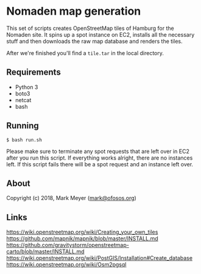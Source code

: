 # Nomaden map generation

This set of scripts creates OpenStreetMap tiles of Hamburg for the Nomaden site. It spins up a spot instance on EC2, installs all the necessary stuff and then downloads the raw map database and renders the tiles.

After we're finished you'll find a `tile.tar` in the local directory.

## Requirements

 - Python 3
 - boto3
 - netcat
 - bash
 
## Running

```
$ bash run.sh
```

Please make sure to terminate any spot requests that are left over in EC2 after you run this script. If everything works alright, there are no instances left. If this script fails there will be a spot request and an instance left over.

## About

Copyright (c) 2018, Mark Meyer (mark@ofosos.org)

## Links

https://wiki.openstreetmap.org/wiki/Creating_your_own_tiles
https://github.com/mapnik/mapnik/blob/master/INSTALL.md
https://github.com/gravitystorm/openstreetmap-carto/blob/master/INSTALL.md
https://wiki.openstreetmap.org/wiki/PostGIS/Installation#Create_database
https://wiki.openstreetmap.org/wiki/Osm2pgsql
